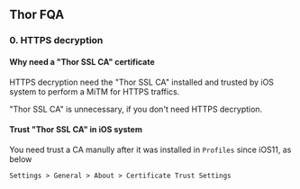 ## Thor FQA

<!-- ### -1、申请 TestFlight 免费体验资格

免费体验 7 天 TF 
问卷填写: https://wj.qq.com/s/1607760/e57d -->

### 0. HTTPS decryption

#### Why need a "Thor SSL CA" certificate

HTTPS decryption need the "Thor SSL CA" installed and trusted by iOS system to perform a MiTM for HTTPS traffics.

"Thor SSL CA" is unnecessary, if you don't need HTTPS decryption.


#### Trust "Thor SSL CA" in iOS system

You need trust a CA manully after it was installed in `Profiles` since iOS11, as below


`Settings > General > About > Certificate Trust Settings`